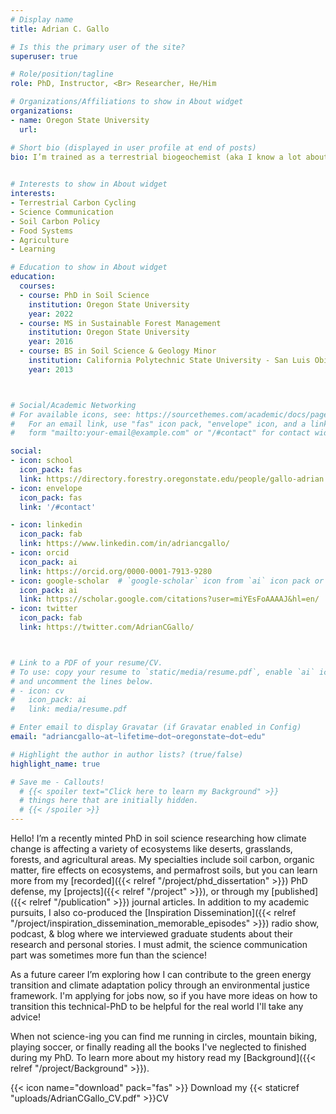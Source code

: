 ```yaml
---
# Display name
title: Adrian C. Gallo

# Is this the primary user of the site?
superuser: true 

# Role/position/tagline
role: PhD, Instructor, <Br> Researcher, He/Him 

# Organizations/Affiliations to show in About widget
organizations:
- name: Oregon State University
  url: 

# Short bio (displayed in user profile at end of posts)
bio: I’m trained as a terrestrial biogeochemist (aka I know a lot about dirt). As a future career I’m currently exploring science communication and climate change adaptation policy through an environmental justice framework. When not science-ing you can find me running, mountain biking, or playing soccer.
 

# Interests to show in About widget
interests:
- Terrestrial Carbon Cycling
- Science Communication
- Soil Carbon Policy
- Food Systems
- Agriculture
- Learning

# Education to show in About widget
education:
  courses:
  - course: PhD in Soil Science
    institution: Oregon State University
    year: 2022
  - course: MS in Sustainable Forest Management
    institution: Oregon State University
    year: 2016
  - course: BS in Soil Science & Geology Minor
    institution: California Polytechnic State University - San Luis Obispo
    year: 2013



# Social/Academic Networking
# For available icons, see: https://sourcethemes.com/academic/docs/page-builder/#icons
#   For an email link, use "fas" icon pack, "envelope" icon, and a link in the
#   form "mailto:your-email@example.com" or "/#contact" for contact widget.

social:
- icon: school
  icon_pack: fas
  link: https://directory.forestry.oregonstate.edu/people/gallo-adrian 
- icon: envelope
  icon_pack: fas
  link: '/#contact'

- icon: linkedin
  icon_pack: fab
  link: https://www.linkedin.com/in/adriancgallo/
- icon: orcid
  icon_pack: ai
  link: https://orcid.org/0000-0001-7913-9280
- icon: google-scholar  # `google-scholar` icon from `ai` icon pack or graduation-cap with the fas pack 
  icon_pack: ai
  link: https://scholar.google.com/citations?user=miYEsFoAAAAJ&hl=en/
- icon: twitter
  icon_pack: fab
  link: https://twitter.com/AdrianCGallo/



# Link to a PDF of your resume/CV.
# To use: copy your resume to `static/media/resume.pdf`, enable `ai` icons in `params.toml`, 
# and uncomment the lines below.
# - icon: cv
#   icon_pack: ai
#   link: media/resume.pdf

# Enter email to display Gravatar (if Gravatar enabled in Config)
email: "adriancgallo~at~lifetime~dot~oregonstate~dot~edu"

# Highlight the author in author lists? (true/false)
highlight_name: true

# Save me - Callouts! 
  # {{< spoiler text="Click here to learn my Background" >}}
  # things here that are initially hidden. 
  # {{< /spoiler >}} 
---
```

Hello! I’m a recently minted PhD in soil science researching how climate change is affecting a variety of ecosystems like deserts, grasslands, forests, and agricultural areas. My specialties include soil carbon, organic matter, fire effects on ecosystems, and permafrost soils, but you can learn more from my [recorded]({{< relref "/project/phd_dissertation" >}}) PhD defense, my [projects]({{< relref "/project" >}}), or through my [published]({{< relref "/publication" >}}) journal articles. In addition to my academic pursuits, I also co-produced the [Inspiration Dissemination]({{< relref "/project/inspiration_dissemination_memorable_episodes" >}}) radio show, podcast, & blog where we interviewed graduate students about their research and personal stories. I must admit, the science communication part was sometimes more fun than the science!
<Br>
  
As a future career I’m exploring how I can contribute to the green energy transition and climate adaptation policy through an environmental justice framework. I'm applying for jobs now, so if you have more ideas on how to transition this technical-PhD to be helpful for the real world I'll take any advice! 
<Br>

When not science-ing you can find me running in circles, mountain biking, playing soccer, or finally reading all the books I've neglected to finished during my PhD. To learn more about my history read my [Background]({{< relref "/project/Background" >}}).
<Br> 

{{< icon name="download" pack="fas" >}} Download my {{< staticref "uploads/AdrianCGallo_CV.pdf" >}}CV
